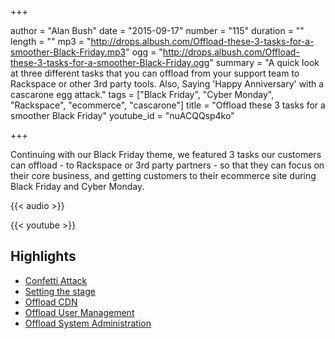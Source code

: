 +++

author = "Alan Bush"
date = "2015-09-17"
number = "115"
duration = ""
length = ""
mp3 = "http://drops.albush.com/Offload-these-3-tasks-for-a-smoother-Black-Friday.mp3"
ogg = "http://drops.albush.com/Offload-these-3-tasks-for-a-smoother-Black-Friday.ogg"
summary = "A quick look at three different tasks that you can offload from your support team to Rackspace or other 3rd party tools. Also, Saying 'Happy Anniversary' with a cascarone egg attack."
tags = ["Black Friday", "Cyber Monday", "Rackspace", "ecommerce", "cascarone"]
title = "Offload these 3 tasks for a smoother Black Friday"
youtube_id = "nuACQQsp4ko"

+++

Continuing with our Black Friday theme, we featured 3 tasks our customers can offload - to Rackspace or 3rd party partners - so that they can focus on their core business, and getting customers to their ecommerce site during Black Friday and Cyber Monday.

<!--more-->
{{< audio >}}

{{< youtube >}}

## Highlights

* [Confetti Attack](https://youtu.be/nuACQQsp4ko?t=13m15s)
* [Setting the stage](https://youtu.be/nuACQQsp4ko?t=18m17s)
* [Offload CDN](https://youtu.be/nuACQQsp4ko?t=21m44s)
* [Offload User Management](https://youtu.be/nuACQQsp4ko?t=26m13s)
* [Offload System Administration](https://youtu.be/nuACQQsp4ko?t=32m15s)

